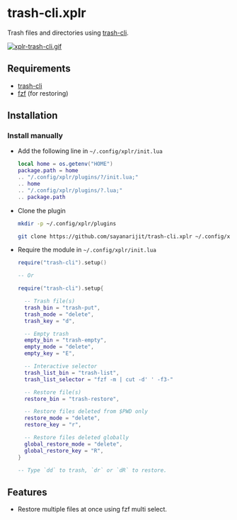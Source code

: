 # trash-cli.xplr

Trash files and directories using
[trash-cli](https://github.com/andreafrancia/trash-cli).

[![xplr-trash-cli.gif](https://s6.gifyu.com/images/xplr-trash-cli.gif)](https://gifyu.com/image/Ah1L)

## Requirements

- [trash-cli](https://github.com/andreafrancia/trash-cli)
- [fzf](https://github.com/junegunn/fzf) (for restoring)

## Installation

### Install manually

- Add the following line in `~/.config/xplr/init.lua`

  ```lua
  local home = os.getenv("HOME")
  package.path = home
  .. "/.config/xplr/plugins/?/init.lua;"
  .. home
  .. "/.config/xplr/plugins/?.lua;"
  .. package.path
  ```

- Clone the plugin

  ```bash
  mkdir -p ~/.config/xplr/plugins

  git clone https://github.com/sayanarijit/trash-cli.xplr ~/.config/xplr/plugins/trash-cli
  ```

- Require the module in `~/.config/xplr/init.lua`

  ```lua
  require("trash-cli").setup()

  -- Or

  require("trash-cli").setup{

    -- Trash file(s)
    trash_bin = "trash-put",
    trash_mode = "delete",
    trash_key = "d",

    -- Empty trash
    empty_bin = "trash-empty",
    empty_mode = "delete",
    empty_key = "E",

    -- Interactive selector
    trash_list_bin = "trash-list",
    trash_list_selector = "fzf -m | cut -d' ' -f3-"

    -- Restore file(s)
    restore_bin = "trash-restore",

    -- Restore files deleted from $PWD only
    restore_mode = "delete",
    restore_key = "r",

    -- Restore files deleted globally
    global_restore_mode = "delete",
    global_restore_key = "R",
  }

  -- Type `dd` to trash, `dr` or `dR` to restore.
  ```

## Features

- Restore multiple files at once using fzf multi select.
